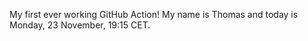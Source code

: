 My first ever working GitHub Action!
My name is Thomas and today is Monday, 23 November, 19:15 CET. 
